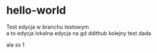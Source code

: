 # hello-world
Test 
edycja w branchu testowym<br/>
a to edycja lokalna
edycja na gd ddithub 
kolejny test
dada 

ala
ss
1
